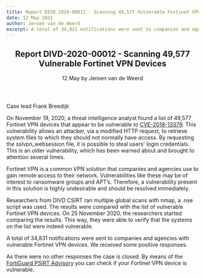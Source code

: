 ```yaml
---
title: Report DIVD-2020-00012 - Scanning 49,577 Vulnerable Fortinet VPN Devices
date: 12 May 2021
author: Jeroen van de Weerd
excerpt: A total of 34,831 notifications were sent to companies and agencies with vulnerable Fortinet VPN devices. We received some positive responses.
---
```

<header>
    <h2>Report DIVD-2020-00012 - Scanning 49,577 Vulnerable Fortinet VPN Devices</h2>
    <span>12 May by Jeroen van de Weerd</span>
</header>
Case lead Frank Breedijk

On November 19, 2020, a threat intelligence analyst found a list of 49,577 Fortinet VPN devices that appear to be vulnerable to [CVE-2018-13379](https://cve.mitre.org/cgi-bin/cvename.cgi?name=CVE-2018-13379). This vulnerability allows an attacker, via a modified HTTP request, to retrieve system files to which they should not normally have access. By requesting the sslvpn_websession file, it is possible to steal users' login credentials. This is an older vulnerability, which has been warned about and brought to attention several times.

Fortinet VPN is a common VPN solution that companies and agencies use to gain remote access to their network. Vulnerabilities like these may be of interest to ransomware groups and APT’s. Therefore, a vulnerability present in this solution is highly undesirable and should be resolved immediately.

Researchers from DIVD CSIRT ran multiple global scans with nmap, a .nse script was used. The results were compared with the list of vulnerable Fortinet VPN devices. On 25 November 2020, the researchers started comparing the results. This way, they were able to verify that the systems on the list were indeed vulnerable.

A total of 34,831 notifications were sent to companies and agencies with vulnerable Fortinet VPN devices. We received some positive responses.

As there were no other responses the case is closed. By means of the [FortiGuard PSIRT Advisory](http://www.fortiguard.com/psirt/FG-IR-18-384) you can check if your Fortinet VPN device is vulnerable.

